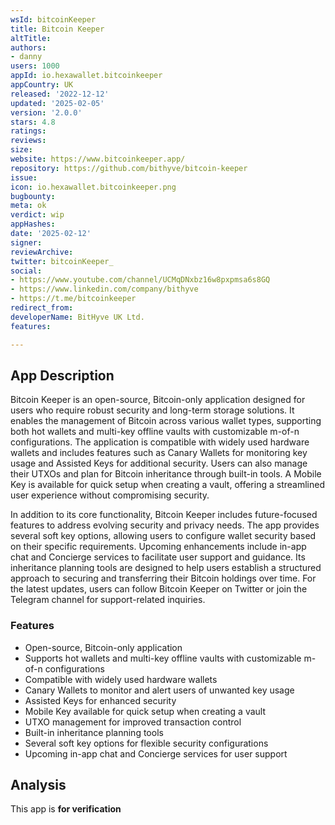 ```yaml
---
wsId: bitcoinKeeper
title: Bitcoin Keeper
altTitle: 
authors:
- danny
users: 1000
appId: io.hexawallet.bitcoinkeeper
appCountry: UK
released: '2022-12-12'
updated: '2025-02-05'
version: '2.0.0'
stars: 4.8
ratings: 
reviews: 
size: 
website: https://www.bitcoinkeeper.app/
repository: https://github.com/bithyve/bitcoin-keeper
issue: 
icon: io.hexawallet.bitcoinkeeper.png
bugbounty: 
meta: ok
verdict: wip
appHashes: 
date: '2025-02-12'
signer: 
reviewArchive: 
twitter: bitcoinKeeper_
social:
- https://www.youtube.com/channel/UCMqDNxbz16w8pxpmsa6s8GQ
- https://www.linkedin.com/company/bithyve
- https://t.me/bitcoinkeeper
redirect_from: 
developerName: BitHyve UK Ltd.
features: 

---
```


## App Description 

Bitcoin Keeper is an open-source, Bitcoin-only application designed for users who require robust security and long-term storage solutions. It enables the management of Bitcoin across various wallet types, supporting both hot wallets and multi-key offline vaults with customizable m-of-n configurations. The application is compatible with widely used hardware wallets and includes features such as Canary Wallets for monitoring key usage and Assisted Keys for additional security. Users can also manage their UTXOs and plan for Bitcoin inheritance through built-in tools. A Mobile Key is available for quick setup when creating a vault, offering a streamlined user experience without compromising security.

In addition to its core functionality, Bitcoin Keeper includes future-focused features to address evolving security and privacy needs. The app provides several soft key options, allowing users to configure wallet security based on their specific requirements. Upcoming enhancements include in-app chat and Concierge services to facilitate user support and guidance. Its inheritance planning tools are designed to help users establish a structured approach to securing and transferring their Bitcoin holdings over time. For the latest updates, users can follow Bitcoin Keeper on Twitter or join the Telegram channel for support-related inquiries.

### Features

-   Open-source, Bitcoin-only application
-   Supports hot wallets and multi-key offline vaults with customizable m-of-n configurations
-   Compatible with widely used hardware wallets
-   Canary Wallets to monitor and alert users of unwanted key usage
-   Assisted Keys for enhanced security
-   Mobile Key available for quick setup when creating a vault
-   UTXO management for improved transaction control
-   Built-in inheritance planning tools
-   Several soft key options for flexible security configurations
-   Upcoming in-app chat and Concierge services for user support

## Analysis

This app is **for verification**